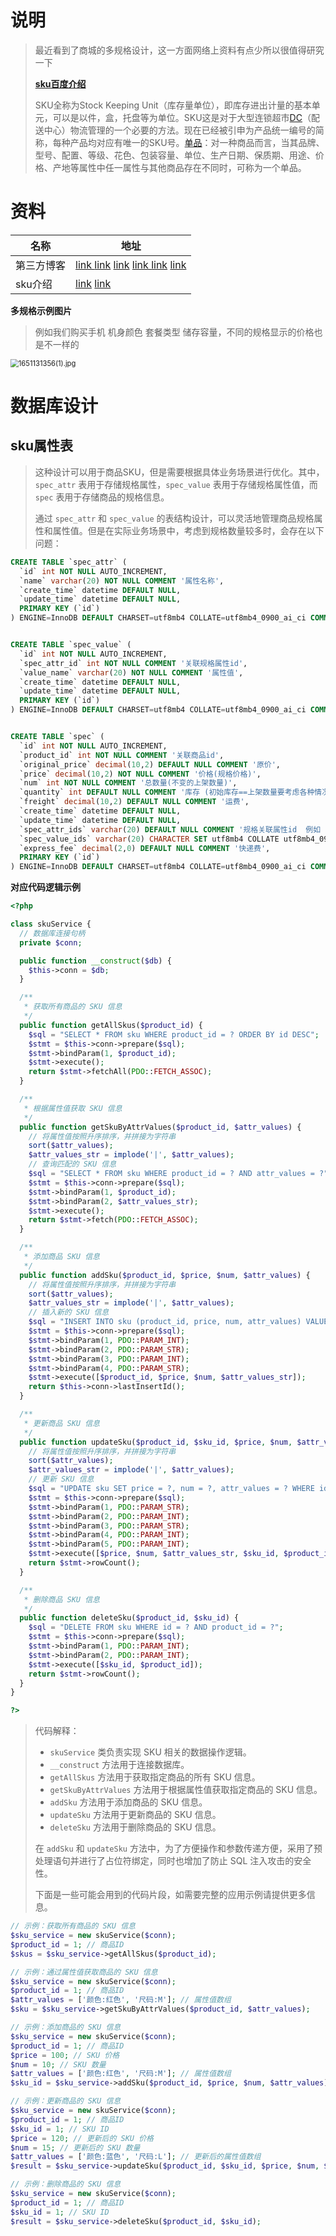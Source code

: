 #  说明

> 最近看到了商城的多规格设计，这一方面网络上资料有点少所以很值得研究一下
>
> [**sku百度介绍**](https://baike.baidu.com/item/%E6%9C%80%E5%B0%8F%E5%AD%98%E8%B4%A7%E5%8D%95%E4%BD%8D/892217?fromtitle=SKU&fromid=5016808&fr=aladdin)
>
> SKU全称为Stock Keeping Unit（库存量单位），即库存进出计量的基本单元，可以是以件，盒，托盘等为单位。SKU这是对于大型连锁超市[DC](https://baike.baidu.com/item/DC/2264095)（配送中心）物流管理的一个必要的方法。现在已经被引申为产品统一编号的简称，每种产品均对应有唯一的SKU号。[单品](https://baike.baidu.com/item/单品/4841569)：对一种商品而言，当其品牌、型号、配置、等级、花色、包装容量、单位、生产日期、保质期、用途、价格、产地等属性中任一属性与其他商品存在不同时，可称为一个单品。

# 资料

| 名称       | 地址                                                         |
| ---------- | ------------------------------------------------------------ |
| 第三方博客 | [link ](https://segmentfault.com/q/1010000005347571/a-1020000005347916) [link](https://www.kancloud.cn/xiak/php-node/248550) [link](https://cloud.tencent.com/developer/article/1464655) [link ](https://zhuanlan.zhihu.com/p/138756697) [link](https://www.zongscan.com/demo333/96065.html) [link](https://www.bbsmax.com/A/amd0baOjJg/) |
| sku介绍    | [link](https://baike.baidu.com/item/%E6%9C%80%E5%B0%8F%E5%AD%98%E8%B4%A7%E5%8D%95%E4%BD%8D/892217?fromtitle=SKU&fromid=5016808&fr=aladdin) [link](https://wenku.baidu.com/view/2fadb6062c60ddccda38376baf1ffc4fff47e273.html) |

**多规格示例图片**

> 例如我们购买手机  机身颜色 套餐类型 储存容量，不同的规格显示的价格也是不一样的

<img src="https://yaoliuyang-blog-images.oss-cn-beijing.aliyuncs.com/blogImages/Zu5hepCGFmWktDK.png" alt="1651131356(1).jpg" style="zoom: 80%;" />

# **数据库设计**

## sku属性表

>这种设计可以用于商品SKU，但是需要根据具体业务场景进行优化。其中，`spec_attr` 表用于存储规格属性，`spec_value` 表用于存储规格属性值，而 `spec` 表用于存储商品的规格信息。
>
>通过 `spec_attr` 和 `spec_value` 的表结构设计，可以灵活地管理商品规格属性和属性值。但是在实际业务场景中，考虑到规格数量较多时，会存在以下问题：
>
>

```sql
CREATE TABLE `spec_attr` (
  `id` int NOT NULL AUTO_INCREMENT,
  `name` varchar(20) NOT NULL COMMENT '属性名称',
  `create_time` datetime DEFAULT NULL,
  `update_time` datetime DEFAULT NULL,
  PRIMARY KEY (`id`)
) ENGINE=InnoDB DEFAULT CHARSET=utf8mb4 COLLATE=utf8mb4_0900_ai_ci COMMENT='规格属性';


CREATE TABLE `spec_value` (
  `id` int NOT NULL AUTO_INCREMENT,
  `spec_attr_id` int NOT NULL COMMENT '关联规格属性id',
  `value_name` varchar(20) NOT NULL COMMENT '属性值',
  `create_time` datetime DEFAULT NULL,
  `update_time` datetime DEFAULT NULL,
  PRIMARY KEY (`id`)
) ENGINE=InnoDB DEFAULT CHARSET=utf8mb4 COLLATE=utf8mb4_0900_ai_ci COMMENT='属性值表';


CREATE TABLE `spec` (
  `id` int NOT NULL AUTO_INCREMENT,
  `product_id` int NOT NULL COMMENT '关联商品id',
  `original_price` decimal(10,2) DEFAULT NULL COMMENT '原价',
  `price` decimal(10,2) NOT NULL COMMENT '价格(规格价格)',
  `num` int NOT NULL COMMENT '总数量(不变的上架数量)',
  `quantity` int DEFAULT NULL COMMENT '库存 (初始库存==上架数量要考虑各种情况的自增自减等)',
  `freight` decimal(10,2) DEFAULT NULL COMMENT '运费',
  `create_time` datetime DEFAULT NULL,
  `update_time` datetime DEFAULT NULL,
  `spec_attr_ids` varchar(20) DEFAULT NULL COMMENT '规格关联属性id  例如 1,2,3',
  `spec_value_ids` varchar(20) CHARACTER SET utf8mb4 COLLATE utf8mb4_0900_ai_ci DEFAULT NULL COMMENT '规格关联属性值ids  “颜色:红色|尺码:M',
  `express_fee` decimal(2,0) DEFAULT NULL COMMENT '快递费',
  PRIMARY KEY (`id`)
) ENGINE=InnoDB DEFAULT CHARSET=utf8mb4 COLLATE=utf8mb4_0900_ai_ci COMMENT='商品sku表';
```

**对应代码逻辑示例**



```php
<?php

class skuService {
  // 数据库连接句柄
  private $conn;

  public function __construct($db) {
    $this->conn = $db;
  }

  /**
   * 获取所有商品的 SKU 信息
   */
  public function getAllSkus($product_id) {
    $sql = "SELECT * FROM sku WHERE product_id = ? ORDER BY id DESC";
    $stmt = $this->conn->prepare($sql);
    $stmt->bindParam(1, $product_id);
    $stmt->execute();
    return $stmt->fetchAll(PDO::FETCH_ASSOC);
  }

  /**
   * 根据属性值获取 SKU 信息
   */
  public function getSkuByAttrValues($product_id, $attr_values) {
    // 将属性值按照升序排序，并拼接为字符串
    sort($attr_values);
    $attr_values_str = implode('|', $attr_values);
    // 查询匹配的 SKU 信息
    $sql = "SELECT * FROM sku WHERE product_id = ? AND attr_values = ?";
    $stmt = $this->conn->prepare($sql);
    $stmt->bindParam(1, $product_id);
    $stmt->bindParam(2, $attr_values_str);
    $stmt->execute();
    return $stmt->fetch(PDO::FETCH_ASSOC);
  }

  /**
   * 添加商品 SKU 信息
   */
  public function addSku($product_id, $price, $num, $attr_values) {
    // 将属性值按照升序排序，并拼接为字符串
    sort($attr_values);
    $attr_values_str = implode('|', $attr_values);
    // 插入新的 SKU 信息
    $sql = "INSERT INTO sku (product_id, price, num, attr_values) VALUES (?, ?, ?, ?)";
    $stmt = $this->conn->prepare($sql);
    $stmt->bindParam(1, PDO::PARAM_INT);
    $stmt->bindParam(2, PDO::PARAM_STR);
    $stmt->bindParam(3, PDO::PARAM_INT);
    $stmt->bindParam(4, PDO::PARAM_STR);
    $stmt->execute([$product_id, $price, $num, $attr_values_str]);
    return $this->conn->lastInsertId();
  }

  /**
   * 更新商品 SKU 信息
   */
  public function updateSku($product_id, $sku_id, $price, $num, $attr_values) {
    // 将属性值按照升序排序，并拼接为字符串
    sort($attr_values);
    $attr_values_str = implode('|', $attr_values);
    // 更新 SKU 信息
    $sql = "UPDATE sku SET price = ?, num = ?, attr_values = ? WHERE id = ? AND product_id = ?";
    $stmt = $this->conn->prepare($sql);
    $stmt->bindParam(1, PDO::PARAM_STR);
    $stmt->bindParam(2, PDO::PARAM_INT);
    $stmt->bindParam(3, PDO::PARAM_STR);
    $stmt->bindParam(4, PDO::PARAM_INT);
    $stmt->bindParam(5, PDO::PARAM_INT);
    $stmt->execute([$price, $num, $attr_values_str, $sku_id, $product_id]);
    return $stmt->rowCount();
  }

  /**
   * 删除商品 SKU 信息
   */
  public function deleteSku($product_id, $sku_id) {
    $sql = "DELETE FROM sku WHERE id = ? AND product_id = ?";
    $stmt = $this->conn->prepare($sql);
    $stmt->bindParam(1, PDO::PARAM_INT);
    $stmt->bindParam(2, PDO::PARAM_INT);
    $stmt->execute([$sku_id, $product_id]);
    return $stmt->rowCount();
  }
}

?>
```

>代码解释：
>
>- `skuService` 类负责实现 SKU 相关的数据操作逻辑。
>- `__construct` 方法用于连接数据库。
>- `getAllSkus` 方法用于获取指定商品的所有 SKU 信息。
>- `getSkuByAttrValues` 方法用于根据属性值获取指定商品的 SKU 信息。
>- `addSku` 方法用于添加商品的 SKU 信息。
>- `updateSku` 方法用于更新商品的 SKU 信息。
>- `deleteSku` 方法用于删除商品的 SKU 信息。
>
>在 `addSku` 和 `updateSku` 方法中，为了方便操作和参数传递方便，采用了预处理语句并进行了占位符绑定，同时也增加了防止 SQL 注入攻击的安全性。
>
>下面是一些可能会用到的代码片段，如需要完整的应用示例请提供更多信息。

```php
// 示例：获取所有商品的 SKU 信息
$sku_service = new skuService($conn);
$product_id = 1; // 商品ID
$skus = $sku_service->getAllSkus($product_id);

// 示例：通过属性值获取商品的 SKU 信息
$sku_service = new skuService($conn);
$product_id = 1; // 商品ID
$attr_values = ['颜色:红色', '尺码:M']; // 属性值数组
$sku = $sku_service->getSkuByAttrValues($product_id, $attr_values);

// 示例：添加商品的 SKU 信息
$sku_service = new skuService($conn);
$product_id = 1; // 商品ID
$price = 100; // SKU 价格
$num = 10; // SKU 数量
$attr_values = ['颜色:红色', '尺码:M']; // 属性值数组
$sku_id = $sku_service->addSku($product_id, $price, $num, $attr_values);

// 示例：更新商品的 SKU 信息
$sku_service = new skuService($conn);
$product_id = 1; // 商品ID
$sku_id = 1; // SKU ID
$price = 120; // 更新后的 SKU 价格
$num = 15; // 更新后的 SKU 数量
$attr_values = ['颜色:蓝色', '尺码:L']; // 更新后的属性值数组
$result = $sku_service->updateSku($product_id, $sku_id, $price, $num, $attr_values);

// 示例：删除商品的 SKU 信息
$sku_service = new skuService($conn);
$product_id = 1; // 商品ID
$sku_id = 1; // SKU ID
$result = $sku_service->deleteSku($product_id, $sku_id);
```

